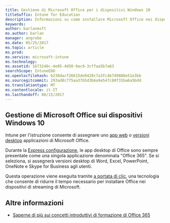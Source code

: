 ```yaml
---
title: Gestione di Microsoft Office per i dispositivi Windows 10
titleSuffix: Intune for Education
description: Informazioni su come installare Microsoft Office nei dispositivi Windows 10.
keywords: 
author: barlanmsft
ms.author: barlan
manager: angrobe
ms.date: 05/25/2017
ms.topic: article
ms.prod: 
ms.service: microsoft-intune
ms.technology: 
ms.assetid: 1673246c-4e05-4d50-9ac9-3cffaa5b7a63
searchScope: IntuneEDU
ms.openlocfilehash: b238dacf26615de9428c7a3fc4b7d9888e51e3bb
ms.sourcegitcommit: 293ad8c775aa37b5d3b6a9e547c80f31ba6a5bdd
ms.translationtype: MT
ms.contentlocale: it-IT
ms.lasthandoff: 08/15/2017
---
```

## <a name="how-do-i-manage-microsoft-office-on-my-windows-10-devices"></a>Gestione di Microsoft Office sui dispositivi Windows 10

Intune per l'istruzione consente di assegnare uno [app web](how-to-add-apps.md#add-web-apps) o [versioni desktop](how-to-add-apps.md#add-desktop-apps) applicazioni di Microsoft Office.

Durante la [Express configurazione](what-is-express-configuration.md), le app desktop di Office sono sempre presentate come una singola applicazione denominata "Office 365". Se si seleziona, si assegnerà versioni desktop di Word, Excel, PowerPoint, OneNote e Skype for Business agli utenti.

Questa operazione viene eseguita tramite [a portata di clic](https://technet.microsoft.com/library/jj219427.aspx), una tecnologia che consente di ridurre il tempo necessario per installare Office nei dispositivi di streaming di Microsoft.

## <a name="find-out-more"></a>Altre informazioni

- [Saperne di più sui concetti introduttivi di formazione di Office 365](https://support.office.com/article/Get-started-with-Office-365-Education-AB02ABE5-A1EE-458C-B749-5B44416CCF14)
